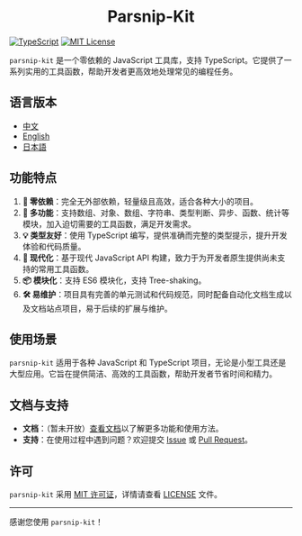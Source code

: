 # <center> Parsnip-Kit

[![TypeScript](https://img.shields.io/badge/TypeScript-v5.7.2-blue)](https://www.typescriptlang.org/) [![MIT License](https://img.shields.io/badge/license-MIT-green)](LICENSE)

`parsnip-kit` 是一个零依赖的 JavaScript 工具库，支持 TypeScript。它提供了一系列实用的工具函数，帮助开发者更高效地处理常见的编程任务。

## 语言版本
- [中文](README.zh.md)
- [English](README.md)
- [日本語](README.jp.md)

## 功能特点
1. **🧳 零依赖**：完全无外部依赖，轻量级且高效，适合各种大小的项目。
2. **🔩 多功能**：支持数组、对象、数组、字符串、类型判断、异步、函数、统计等模块，加入迫切需要的工具函数，满足开发需求。
3. **💡 类型友好**：使用 TypeScript 编写，提供准确而完整的类型提示，提升开发体验和代码质量。
4. **🚀 现代化**：基于现代 JavaScript API 构建，致力于为开发者原生提供尚未支持的常用工具函数。
5. **📦 模块化**：支持 ES6 模块化，支持 Tree-shaking。
6. **🛠️ 易维护**：项目具有完善的单元测试和代码规范，同时配备自动化文档生成以及文档站点项目，易于后续的扩展与维护。

## 使用场景
`parsnip-kit` 适用于各种 JavaScript 和 TypeScript 项目，无论是小型工具还是大型应用。它旨在提供简洁、高效的工具函数，帮助开发者节省时间和精力。

## 文档与支持
- **文档**：（暂未开放）[查看文档](https://example.com/docs)以了解更多功能和使用方法。
- **支持**：在使用过程中遇到问题？欢迎提交 [Issue](https://github.com/LittleRangiferTarandus/parsnip-kit/issues) 或 [Pull Request](https://github.com/LittleRangiferTarandus/parsnip-kit/pulls)。

## 许可
`parsnip-kit` 采用 [MIT 许可证](LICENSE)，详情请查看 [LICENSE](LICENSE) 文件。

---

感谢您使用 `parsnip-kit`！